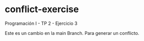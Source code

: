 # conflict-exercise
Programación I - TP 2 - Ejercicio 3

Este es un cambio en la main Branch. Para generar un conflicto.